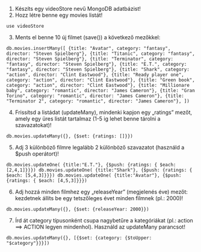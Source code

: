 1. Készíts egy videoStore nevű MongoDB adatbázist!
2. Hozz létre benne egy movies listát!

`use videoStore`

3. Ments el benne 10 új filmet (save()) a következő mezőkkel:

`db.movies.insertMany([
    {title: "Avatar", category: "fantasy", director: "Steven Spielberg"},
    {title: "Titanic", category: "fantasy", director: "Steven Spielberg"},
    {title: "Terminator", category: "fantasy", director: "Steven Spielberg"},
    {title: "E.T.", category: "fantasy", director: "Steven Spielberg"},
    {title: "Shark", category: "action", director: "Clint Eastwood"},
    {title: "Ready player one", category: "action", director: "Clint Eastwood"},
    {title: "Green book", category: "action", director: "Clint Eastwood"},
    {title: "Millionare baby", category: "romantic", director: "James Cameron"},
    {title: "Gran Torino", category: "romantic", director: "James Cameron"},
    {title: "Terminator 2", category: "romantic", director: "James Cameron"},
])`

4. Frissítsd a listádat (updateMany), mindenki kapjon egy „ratings” mezőt, amely egy üres listát tartalmaz (1-5 ig lehet benne tárolni a szavazatokat)!

`db.movies.updateMany({}, {$set: {ratings: []}})`

5. Adj 3 különböző filmre legalább 2 különböző szavazatot (használd a $push operátort)!

`db.movies.updateOne( {title:"E.T."}, {$push: {ratings: { $each: [2,4,1]}}})
db.movies.updateOne( {title:"Shark"}, {$push: {ratings: { $each: [5,4,3]}}})
db.movies.updateOne( {title:"Avatar"}, {$push: {ratings: { $each: [4,5,3]}}})`

6. Adj hozzá minden filmhez egy „releaseYear” (megjelenés éve) mezőt: kezdetnek állíts be egy tetszőleges évet minden filmnek (pl.: 2000)!

`db.movies.updateMany({}, {$set: {releaseYear: 2000}})`

7. Írd át category típusonként csupa nagybetűre a kategóriákat (pl.: action ==> ACTION legyen mindenhol). Használd az updateMany parancsot!

`db.movies.updateMany({}, [{$set: {category: {$toUpper: "$category"}}}])`